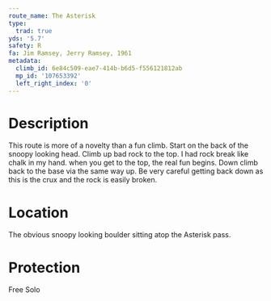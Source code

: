 ```yaml
---
route_name: The Asterisk
type:
  trad: true
yds: '5.7'
safety: R
fa: Jim Ramsey, Jerry Ramsey, 1961
metadata:
  climb_id: 6e84c509-eae7-414b-b6d5-f556121812ab
  mp_id: '107653392'
  left_right_index: '0'
---
```

# Description
This route is more of a novelty than a fun climb. Start on the back of the snoopy looking head. Climb up bad rock to the top. I had rock break like chalk in my hand. when you get to the top, the real fun begins. Down climb back to the base via the same way up. Be very careful getting back down as this is the crux and the rock is easily broken.

# Location
The obvious snoopy looking boulder sitting atop the Asterisk pass.

# Protection
Free Solo
